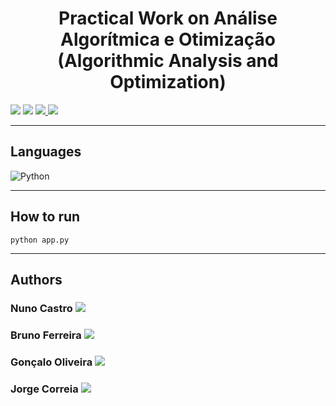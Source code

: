 <h1 align="center">Practical Work on Análise Algorítmica e Otimização (Algorithmic Analysis and Optimization)</h1>

<p>
  <img src="http://img.shields.io/static/v1?style=for-the-badge&label=School%20year&message=2021/2022&color=GREEN"/>
  <img src="http://img.shields.io/static/v1?style=for-the-badge&label=Discipline&message=AAO&color=GREEN"/>
  <a href="https://github.com/nunofbcastro-ESTG-IPP/AAO_2021_2022/blob/main/Enunciado.pdf" target="_blank">
    <img src="https://img.shields.io/badge/-Utterance-grey?style=for-the-badge"/>
  </a>
  <a href="https://github.com/nunofbcastro-ESTG-IPP/AAO_2021_2022/blob/main/Grupo%205%20-%20AAO%20-%20TP.pdf" target="_blank">
    <img src="https://img.shields.io/badge/-Report-grey?style=for-the-badge"/>
  </a>
</p>

---

<h2>Languages</h2>
<p align="left"> 
  <img src="https://img.shields.io/badge/python-3670A0?style=for-the-badge&amp;logo=python&amp;logoColor=ffdd54" alt="Python">  	
</p>

---

<h2>How to run</h2>

```
python app.py
```

---

<h2>Authors</h2>

<h3>
  Nuno Castro
  <a href="https://github.com/nunofbcastro?tab=followers">
    <img src="https://img.shields.io/github/followers/nunofbcastro.svg?style=social&label=Follow" />
  </a>
</h3>

<h3>
  Bruno Ferreira
  <a href="https://github.com/brunoferreira0106?tab=followers">
    <img src="https://img.shields.io/github/followers/brunoferreira0106.svg?style=social&label=Follow" />
  </a>
</h3>

<h3>
  Gonçalo Oliveira
  <a href="https://github.com/oliveira1712?tab=followers">
    <img src="https://img.shields.io/github/followers/oliveira1712.svg?style=social&label=Follow" />
  </a>
</h3>

<h3>
  Jorge Correia
  <a href="https://github.com/JorgeMFC?tab=followers">
    <img src="https://img.shields.io/github/followers/oliveira1712.svg?style=social&label=Follow" />
  </a>
</h3>

